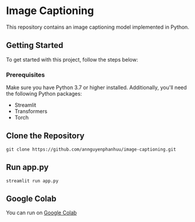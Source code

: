 # Image Captioning

This repository contains an image captioning model implemented in Python.

## Getting Started

To get started with this project, follow the steps below:

### Prerequisites

Make sure you have Python 3.7 or higher installed. Additionally, you'll need the following Python packages:

- Streamlit
- Transformers
- Torch

## Clone the Repository
```
git clone https://github.com/annguyenphanhuu/image-captioning.git
```
## Run app.py
```
streamlit run app.py
```
## Google Colab
You can run on [Google Colab]([https://colab.research.google.com/](https://colab.research.google.com/drive/1MhGeYQEXdIKs46SpSS4rHnjRagMaMX9I?usp=drive_link))
